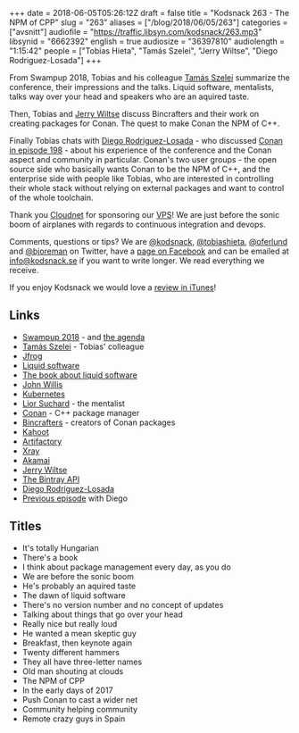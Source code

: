 +++
date = 2018-06-05T05:26:12Z
draft = false
title = "Kodsnack 263 - The NPM of CPP"
slug = "263"
aliases = ["/blog/2018/06/05/263"]
categories = ["avsnitt"]
audiofile = "https://traffic.libsyn.com/kodsnack/263.mp3"
libsynid = "6662392"
english = true
audiosize = "36397810"
audiolength = "1:15:42"
people = ["Tobias Hieta", "Tamás Szelei", "Jerry Wiltse", "Diego Rodriguez-Losada"]
+++

From Swampup 2018, Tobias and his colleague [Tamás Szelei](http://szelei.me/) summarize the conference, their impressions and the talks. Liquid software, mentalists, talks way over your head and speakers who are an aquired taste.

Then, Tobias and [Jerry Wiltse](https://twitter.com/solvingj) discuss Bincrafters and their work on creating packages for Conan. The quest to make Conan the NPM of C++.

Finally Tobias chats with [Diego Rodriguez-Losada](https://www.twitter.com/diegorlosada) - who discussed [Conan in episode 198](https://kodsnack.se/198/) - about his experience of the conference and the Conan aspect and community in particular. Conan's two user groups - the open source side who basically wants Conan to be the NPM of C++, and the enterprise side with people like Tobias, who are interested in controlling their whole stack without relying on external packages and want to control of the whole toolchain.

Thank you [Cloudnet](http://www.cloudnet.se) for sponsoring our [VPS](http://en.wikipedia.org/wiki/Virtual_private_server)! We are just before the sonic boom of airplanes with regards to continuous integration and devops.

Comments, questions or tips? We are [@kodsnack](https://www.twitter.com/kodsnack), [@tobiashieta](https://www.twitter.com/tobiashieta), [@oferlund](https://www.twitter.com/oferlund) and [@bjoreman](https://www.twitter.com/bjoreman) on Twitter, have a [page on Facebook](https://www.facebook.com/kodsnack) and can be emailed at [info@kodsnack.se](mailto:info@kodsnack.se) if you want to write longer. We read everything we receive.

If you enjoy Kodsnack we would love a [review in iTunes](http://itunes.apple.com/se/podcast/kodsnack/id561631498?l=en)!

## Links ##
* [Swampup 2018](https://swampup.jfrog.com/) - and [the agenda](https://swampup.jfrog.com/)
* [Tamás Szelei](http://szelei.me/) - Tobias' colleague
* [Jfrog](https://jfrog.com/)
* [Liquid software](https://jfrog.com/whitepaper/a-vision-of-liquid-software/)
* [The book about liquid software](https://www.amazon.com/Liquid-Software-Achieve-Trusted-Continuous/dp/1981855726)
* [John Willis](https://www.youtube.com/watch?v=TvgKHNts0WQ)
* [Kubernetes](https://en.wikipedia.org/wiki/Kubernetes)
* [Lior Suchard](https://www.youtube.com/watch?v=5CJiQQPouqk) - the mentalist
* [Conan](https://conan.io/) - C++ package manager
* [Bincrafters](https://bincrafters.github.io/about/) - creators of Conan packages
* [Kahoot](https://kahoot.com/mobile-app/)
* [Artifactory](https://jfrog.com/artifactory/)
* [Xray](https://jfrog.com/xray/)
* [Akamai](https://en.wikipedia.org/wiki/Akamai_Technologies)
* [Jerry Wiltse](https://twitter.com/solvingj)
* [The Bintray API](https://bintray.com/docs/api/)
* [Diego Rodriguez-Losada](https://www.twitter.com/diegorlosada)
* [Previous episode](https://kodsnack.se/198/) with Diego

## Titles ##
* It's totally Hungarian
* There's a book
* I think about package management every day, as you do
* We are before the sonic boom
* He's probably an aquired taste
* The dawn of liquid software
* There's no version number and no concept of updates
* Talking about things that go over your head
* Really nice but really loud
* He wanted a mean skeptic guy
* Breakfast, then keynote again
* Twenty different hammers
* They all have three-letter names
* Old man shouting at clouds
* The NPM of CPP
* In the early days of 2017
* Push Conan to cast a wider net
* Community helping community
* Remote crazy guys in Spain